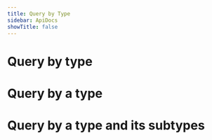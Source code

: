 ```yaml
---
title: Query by Type
sidebar: ApiDocs
showTitle: false
---
```


# Query by type

# Query by a type

# Query by a type and its subtypes